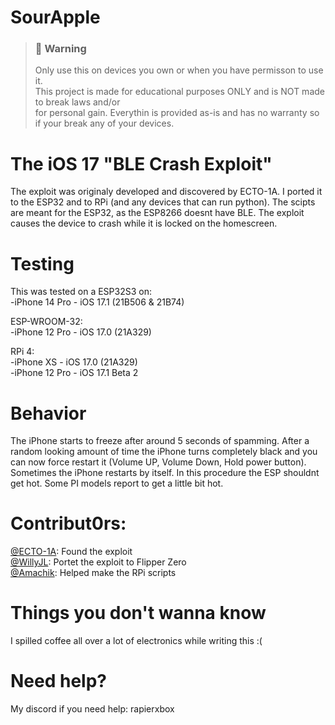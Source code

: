 # SourApple


> ### 🚫 Warning
> Only use this on devices you own or when you have permisson to use it.\
> This project is made for educational purposes ONLY and is NOT made to break laws and/or\
> for personal gain. Everythin is provided as-is and has no warranty so if your break any of your devices.

# The iOS 17 "BLE Crash Exploit"
The exploit was originaly developed and discovered by ECTO-1A. I ported it to the ESP32 and to RPi (and any devices that can run python). The scipts are meant for the ESP32, as the ESP8266 doesnt have BLE. The exploit causes the device to crash while it is locked on the homescreen.

# Testing
This was tested on a ESP32S3 on: <br>
-iPhone 14 Pro - iOS 17.1 (21B506 & 21B74)<br>

ESP-WROOM-32: <br>
-iPhone 12 Pro - iOS 17.0 (21A329)<br>

RPi 4: <br>
-iPhone XS - iOS 17.0 (21A329)<br>
-iPhone 12 Pro - iOS 17.1 Beta 2

# Behavior
The iPhone starts to freeze after around 5 seconds of spamming. After a random looking amount of time the iPhone turns completely black and you can now force restart it (Volume UP, Volume Down, Hold power button). Sometimes the iPhone restarts by itself. In this procedure the ESP shouldnt get hot. Some PI models report to get a little bit hot.

# Contribut0rs:
<a href="https://github.com/ECTO-1A">­@ECTO-1A</a>: Found the exploit<br>
<a href="https://github.com/Willy-JL">­@WillyJL</a>: Portet the exploit to Flipper Zero<br>
<a href="https://github.com/Amachik">­@Amachik</a>: Helped make the RPi scripts<br>

# Things you don't wanna know
I spilled coffee all over a lot of electronics while writing this :(

# Need help?
My discord if you need help: rapierxbox
